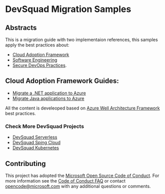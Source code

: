 # DevSquad Migration Samples
## Abstracts

This is a migration guide with two implementaion references, this samples apply the best practices about: 
- [Cloud Adoption Framework](https://docs.microsoft.com/en-us/azure/cloud-adoption-framework/migrate/azure-migration-guide/?tabs=MigrationTools) 
- [Software Engineering](https://github.com/microsoft/code-with-engineering-playbook/blob/main/docs/ENG-FUNDAMENTALS-CHECKLIST.md)
- [Secure DevOps Practices](https://docs.microsoft.com/en-us/azure/architecture/solution-ideas/articles/devsecops-in-github). 

## Cloud Adoption Framework Guides:
- [Migrate a .NET application to Azure](https://docs.microsoft.com/en-us/azure/cloud-adoption-framework/migrate/azure-best-practices/contoso-migration-refactor-web-app-sql)
- [Migrate Java applications to Azure](https://docs.microsoft.com/en-us/azure/developer/java/migration/migration-overview?bc=/azure/cloud-adoption-framework/_bread/toc.json&toc=/azure/cloud-adoption-framework/toc.json)

All the content is develeoped based on [Azure Well Architecture Framework](https://docs.microsoft.com/en-us/azure/architecture/framework/) best practices.

### Check More DevSquad Projects
* [DevSquad Serverless](https://github.com/oaviles/hello_serverless)
* [DevSquad Sping Cloud](https://github.com/oaviles/hello_springcloud)
* [DevSquad Kubernetes](https://github.com/oaviles/hello_cloud-native)

## Contributing

This project has adopted the [Microsoft Open Source Code of Conduct](https://opensource.microsoft.com/codeofconduct/). For more information see the [Code of Conduct FAQ](https://opensource.microsoft.com/codeofconduct/faq/) or contact [opencode@microsoft.com](mailto:opencode@microsoft.com) with any additional questions or comments.
